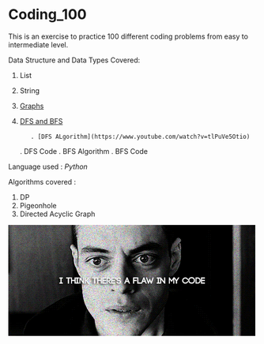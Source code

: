 # Coding_100

This is an exercise to practice  100 different coding problems from easy to intermediate level.

Data Structure and Data Types Covered: 
1. List
2. String
3. [Graphs](https://www.python-course.eu/graphs_python.php)
4. [DFS and BFS](https://eddmann.com/posts/depth-first-search-and-breadth-first-search-in-python/)

          . [DFS ALgorithm](https://www.youtube.com/watch?v=tlPuVe5Otio) 
      . DFS Code
      . BFS Algorithm 
      . BFS Code

Language used : _Python_

Algorithms covered :
1. DP
2. Pigeonhole
3. Directed Acyclic Graph


<img src="https://github.com/Adi1729/Coding_100/blob/master/Coding.gif">
